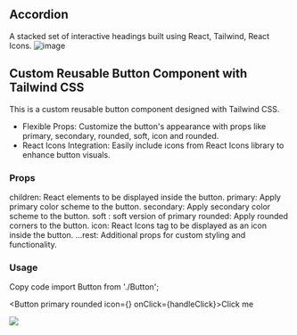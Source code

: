 ## Accordion
A stacked set of interactive headings built using React, Tailwind, React Icons.
![image](https://github.com/Tokitaka/react-reusable-components-collection/assets/110197274/0d98866c-d289-4a5d-b55b-8b08e472853f)

## Custom Reusable Button Component with Tailwind CSS
This is a custom reusable button component designed with Tailwind CSS.

- Flexible Props: Customize the button's appearance with props like primary, secondary, rounded, soft, icon and rounded.
- React Icons Integration: Easily include icons from React Icons library to enhance button visuals.

### Props
children: React elements to be displayed inside the button.
primary: Apply primary color scheme to the button.
secondary: Apply secondary color scheme to the button.
soft : soft version of primary
rounded: Apply rounded corners to the button.
icon: React Icons tag to be displayed as an icon inside the button.
...rest: Additional props for custom styling and functionality.

### Usage
Copy code
import Button from './Button';

<Button primary rounded icon={<YourIconComponent />} onClick={handleClick}>Click me</Button>

<img src="https://github.com/Tokitaka/react-reusable-components-collection/assets/110197274/14e62bc2-2c53-4622-8877-6fded2c26e3c">


